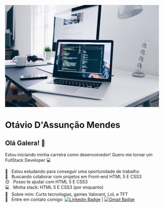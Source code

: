 <img width="auto" src="https://github.com/Otavio-Mendes/Otavio-Mendes/blob/master/banner.jpg">

# Otávio D'Assunção Mendes

## Olá Galera! 👋
Estou iniciando minha carreira como desenvolvedor!
Quero me tornar um FullStack Developer :computer:

 :rocket:  &nbsp; Estou estudando para conseguir uma oportunidade de trabalho
 <br/> :purple_heart: &nbsp; Buscando colaborar com projetos em Front-end HTML 5 E CSS3
 <br/> :blush: &nbsp; Posso te ajudar com HTML 5 E CSS3
 <br/> :computer: &nbsp; Minha stack: HTML 5 E CSS3 (por enquanto)
 <br/> 💬  &nbsp; Sobre mim: Curto tecnologias, games Valorant, LoL e TFT
 <br/> :email: &nbsp; Entre em contato comigo: [![Linkedin Badge](https://img.shields.io/badge/-OtavioMendes-blue?style=flat-square&logo=Linkedin&logoColor=white&link=https://www.linkedin.com/in/otavio-dassuncao//)](https://www.linkedin.com/in/otavio-dassuncao/) 
| 
[![Gmail Badge](https://img.shields.io/badge/-otavio.dassuncao@gmail.com-c14438?style=flat-square&logo=Gmail&logoColor=white&link=mailto:otavio.dassuncao@gmail.com)](mailto:otavio.dassuncao@gmail.com)
